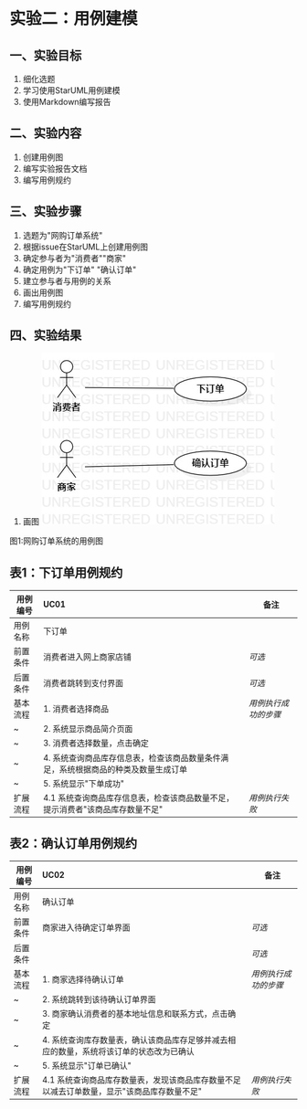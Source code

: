 # 实验二：用例建模 

## 一、实验目标

1. 细化选题
2. 学习使用StarUML用例建模
3. 使用Markdown编写报告

## 二、实验内容

1. 创建用例图
2. 编写实验报告文档
3. 编写用例规约

## 三、实验步骤

1. 选题为"网购订单系统"
2. 根据issue在StarUML上创建用例图
3. 确定参与者为"消费者""商家"
4. 确定用例为"下订单" "确认订单"
5. 建立参与者与用例的关系
6. 画出用例图
7. 编写用例规约

## 四、实验结果

1. 画图
![用例图](./Lab2_UseCaseDiagram.jpg)

图1:网购订单系统的用例图

## 表1：下订单用例规约 

用例编号  | UC01 | 备注  
-|:-|-  
用例名称  | 下订单  |   
前置条件  | 消费者进入网上商家店铺  | *可选*   
后置条件  | 消费者跳转到支付界面  | *可选*   
基本流程  | 1. 消费者选择商品  |*用例执行成功的步骤*    
~| 2. 系统显示商品简介页面  |   
~| 3. 消费者选择数量，点击确定  |   
~| 4. 系统查询商品库存信息表，检查该商品数量条件满足，系统根据商品的种类及数量生成订单  |   
~| 5. 系统显示"下单成功"  |  
扩展流程  | 4.1 系统查询商品库存信息表，检查该商品数量不足，提示消费者"该商品库存数量不足" |*用例执行失败*    

## 表2：确认订单用例规约  

用例编号  | UC02 | 备注  
-|:-|-  
用例名称  | 确认订单  |   
前置条件  | 商家进入待确定订单界面  | *可选*   
后置条件  |   | *可选*   
基本流程  | 1. 商家选择待确认订单  |*用例执行成功的步骤*    
~| 2. 系统跳转到该待确认订单界面  |   
~| 3. 商家确认消费者的基本地址信息和联系方式，点击确定  |   
~| 4. 系统查询库存数量表，确认该商品库存足够并减去相应的数量，系统将该订单的状态改为已确认 |   
~| 5. 系统显示"订单已确认"  |  
扩展流程  | 4.1 系统查询商品库存数量表，发现该商品库存数量不足以减去订单数量，显示"该商品库存数量不足"  |*用例执行失败*    
